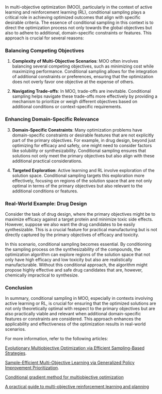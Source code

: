 In multi-objective optimization (MOO), particularly in the context of active learning and reinforcement learning (RL), conditional sampling plays a critical role in achieving optimized outcomes that align with specific desirable criteria. The essence of conditional sampling in this context is to direct the optimization process not only towards the global objectives but also to adhere to additional, domain-specific constraints or features. This approach is crucial for several reasons:

### Balancing Competing Objectives

1. **Complexity of Multi-Objective Scenarios**: MOO often involves balancing several competing objectives, such as minimizing cost while maximizing performance. Conditional sampling allows for the integration of additional constraints or preferences, ensuring that the optimization does not overly favor one objective at the expense of others.

2. **Navigating Trade-offs**: In MOO, trade-offs are inevitable. Conditional sampling helps navigate these trade-offs more effectively by providing a mechanism to prioritize or weigh different objectives based on additional conditions or context-specific requirements.

### Enhancing Domain-Specific Relevance

3. **Domain-Specific Constraints**: Many optimization problems have domain-specific constraints or desirable features that are not explicitly part of the primary objectives. For example, in drug design, beyond just optimizing for efficacy and safety, one might need to consider factors like solubility or synthesizability. Conditional sampling ensures that solutions not only meet the primary objectives but also align with these additional practical considerations.

4. **Targeted Exploration**: Active learning and RL involve exploration of the solution space. Conditional sampling targets this exploration more effectively, focusing on regions of the solution space that are not only optimal in terms of the primary objectives but also relevant to the additional conditions or features.

### Real-World Example: Drug Design

Consider the task of drug design, where the primary objectives might be to maximize efficacy against a target protein and minimize toxic side effects. However, suppose we also want the drug candidates to be easily synthesizable. This is a crucial feature for practical manufacturing but is not directly captured by the primary objectives of efficacy and toxicity. 

In this scenario, conditional sampling becomes essential. By conditioning the sampling process on the synthesizability of the compounds, the optimization algorithm can explore regions of the solution space that not only have high efficacy and low toxicity but also are realistically manufacturable. Without this conditional approach, the algorithm might propose highly effective and safe drug candidates that are, however, chemically impractical to synthesize.

### Conclusion

In summary, conditional sampling in MOO, especially in contexts involving active learning or RL, is crucial for ensuring that the optimized solutions are not only theoretically optimal with respect to the primary objectives but are also practically viable and relevant when additional domain-specific features or constraints are considered. This approach enhances the applicability and effectiveness of the optimization results in real-world scenarios.

For more information, refer to the following articles: 

[Evolutionary Multiobjective Optimization via Efficient Sampling-Based Strategies](https://link.springer.com/article/10.1007/s40747-023-00990-z).

[Sample-Efficient Multi-Objective Learning via Generalized Policy Improvement Prioritization](https://arxiv.org/abs/2301.07784).

[Conditional gradient method for multiobjective optimization](https://link.springer.com/article/10.1007/s10589-020-00260-5)

[A practical guide to multi-objective reinforcement learning and planning](https://link.springer.com/article/10.1007/s10458-022-09552-y)
